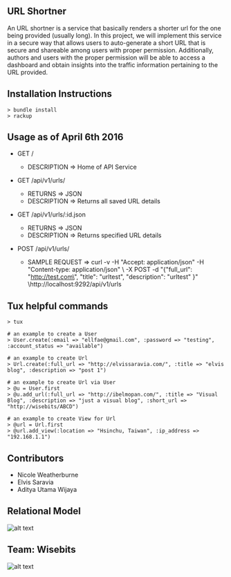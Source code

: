 ## URL Shortner 

An URL shortner is a service that basically renders a shorter url for the one being provided (usually long). In this project, we will implement this service in a secure way that allows users to auto-generate a short URL that is secure and shareable among users with proper permission. Additionally, authors and users with the proper permission will be able to access a dashboard and obtain insights into the traffic information pertaining to the URL provided.

## Installation Instructions
```
> bundle install
> rackup
```

## Usage as of April 6th 2016

- GET /
  - DESCRIPTION => Home of API Service

- GET /api/v1/urls/
  - RETURNS => JSON
  - DESCRIPTION => Returns all saved URL details

- GET /api/v1/urls/:id.json
  - RETURNS => JSON
  - DESCRIPTION => Returns specified URL details

- POST /api/v1/urls/
  - SAMPLE REQUEST =>  curl -v -H "Accept: application/json" -H "Content-type: application/json" \ -X POST -d "{\"full_url\": \"http://test.com\", \"title\": \"urltest\", \"description\": \"urltest\" }" \http://localhost:9292/api/v1/urls

## Tux helpful commands
``` 
> tux

# an example to create a User
> User.create(:email => "ellfae@gmail.com", :password => "testing", :account_status => "available")

# an example to create Url
> Url.create(:full_url => "http://elvissaravia.com/", :title => "elvis blog", :description => "post 1")

# an example to create Url via User
> @u = User.first
> @u.add_url(:full_url => "http://ibelmopan.com/", :title => "Visual Blog", :description => "just a visual blog", :short_url => "http://wisebits/ABCD")

# an example to create View for Url
> @url = Url.first
> @url.add_view(:location => "Hsinchu, Taiwan", :ip_address => "192.168.1.1")

```

## Contributors
* Nicole Weatherburne
* Elvis Saravia
* Aditya Utama Wijaya

## Relational Model
![alt text](https://github.com/wisebits/url-shortner/tree/db_hardening/public/model.jpg?raw=true)

## Team: Wisebits
![alt text](https://avatars.githubusercontent.com/u/17720935?v=3&s=200?raw=true)